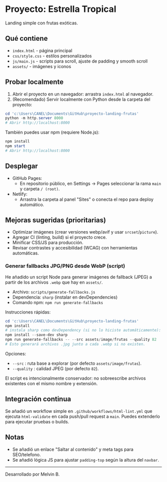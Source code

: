 # Proyecto: Estrella Tropical

Landing simple con frutas exóticas.

## Qué contiene
- `index.html` - página principal
- `css/style.css` - estilos personalizados
- `js/main.js` - scripts para scroll, ajuste de padding y smooth scroll
- `assets/` - imágenes y iconos

## Probar localmente
1. Abrir el proyecto en un navegador: arrastra `index.html` al navegador.
2. (Recomendado) Servir localmente con Python desde la carpeta del proyecto:

```powershell
cd 'c:\Users\CANEL\Documents\GitHub\proyecto-landing-frutas'
python -m http.server 8000
# Abrir http://localhost:8000
```

También puedes usar npm (requiere Node.js):

```powershell
npm install
npm start
# Abrir http://localhost:8000
```

## Desplegar
- GitHub Pages:
  - En repositorio público, en Settings -> Pages seleccionar la rama `main` y carpeta `/ (root)`.
- Netlify:
  - Arrastra la carpeta al panel "Sites" o conecta el repo para deploy automático.

## Mejoras sugeridas (prioritarias)
- Optimizar imágenes (crear versiones webp/avif y usar `srcset`/`picture`).
- Agregar CI (linting, build) si el proyecto crece.
- Minificar CSS/JS para producción.
- Revisar contrastes y accesibilidad (WCAG) con herramientas automáticas.

### Generar fallbacks JPG/PNG desde WebP (script)

He añadido un script Node para generar imágenes de fallback (JPEG) a partir de los archivos `.webp` que hay en `assets/`.

- Archivo: `scripts/generate-fallbacks.js`
- Dependencia: `sharp` (instalar en devDependencies)
- Comando npm: `npm run generate-fallbacks`

Instrucciones rápidas:

```powershell
cd 'c:\Users\CANEL\Documents\GitHub\proyecto-landing-frutas'
npm install
# instala sharp como devDependency (si no lo hiciste automáticamente):
npm install --save-dev sharp
npm run generate-fallbacks -- --src assets/image/frutas --quality 82
# Esto generará archivos .jpg junto a cada .webp si no existen.
```

Opciones:
- `--src` : ruta base a explorar (por defecto `assets/image/frutas`).
- `--quality` : calidad JPEG (por defecto `82`).

El script es intencionalmente conservador: no sobreescribe archivos existentes con el mismo nombre y extensión.

## Integración continua

Se añadió un workflow simple en `.github/workflows/html-lint.yml` que ejecuta `html-validate` en cada push/pull request a `main`.
Puedes extenderlo para ejecutar pruebas o builds.

## Notas
- Se añadió un enlace "Saltar al contenido" y meta tags para SEO/telefono.
- Se añadió lógica JS para ajustar `padding-top` según la altura del `navbar`.

---
Desarrollado por Melvin B.
